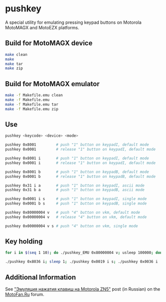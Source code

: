 pushkey
=======

A special utility for emulating pressing keypad buttons on Motorola MotoMAGX and MotoEZX platforms.

## Build for MotoMAGX device

```bash
make clean
make
make tar
make zip
```

## Build for MotoMAGX emulator

```bash
make -f Makefile.emu clean
make -f Makefile.emu
make -f Makefile.emu tar
make -f Makefile.emu zip
```

## Use

```bash
pushkey <keycode> <device> <mode>

pushkey 0x8001         # push "1" button on keypadI, default mode
pushkey 0x0001         # release "1" button on keypadI, default mode

pushkey 0x8001 i       # push "1" button on keypadI, default mode
pushkey 0x0001 i       # release "1" button on keypadI, default mode

pushkey 0x8001 b       # push "1" button on keypadB, default mode
pushkey 0x0001 b       # release "1" button on keypadB, default mode

pushkey 0x31 i a       # push "1" button on keypadI, ascii mode
pushkey 0x31 b a       # push "1" button on keypadB, ascii mode

pushkey 0x0001 i s     # push "1" button on keypadI, single mode
pushkey 0x0001 b s     # push "1" button on keypadB, single mode

pushkey 0x80000004 v   # push "4" button on vkm, default mode
pushkey 0x00000004 v   # release "4" button on vkm, default mode

pushkey 0x00000004 v s # push "4" button on vkm, single mode
```

## Key holding

```bash
for i in $(seq 1 10); do ./pushkey_EMU 0x80000004 v; usleep 100000; done; usleep 100000; ./pushkey_EMU 0x00000004 v

./pushkey 0x8036 i; sleep 1; ./pushkey 0x0019 i s; ./pushkey 0x0036 i
```

## Additional Information

See ["Эмуляция нажатия клавиш на Motorola ZN5"](https://forum.motofan.ru/index.php?s=&showtopic=163337&view=findpost&p=1794896) post (in Russian) on the [MotoFan.Ru](https://forum.motofan.ru) forum.
